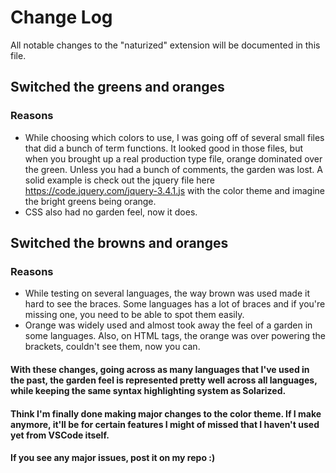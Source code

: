 # Change Log

All notable changes to the "naturized" extension will be documented in this file.

## Switched the greens and oranges
### Reasons
* While choosing which colors to use, I was going off of several small files that did a bunch of term functions. It looked good in those files, but when you brought up a real production type file, orange dominated over the green. Unless you had a bunch of comments, the garden was lost. A solid example is check out the jquery file here https://code.jquery.com/jquery-3.4.1.js with the color theme and imagine the bright greens being orange.
* CSS also had no garden feel, now it does.

## Switched the browns and oranges
### Reasons
* While testing on several languages, the way brown was used made it hard to see the braces. Some languages has a lot of braces and if you're missing one, you need to be able to spot them easily.
* Orange was widely used and almost took away the feel of a garden in some languages. Also, on HTML tags, the orange was over powering the brackets, couldn't see them, now you can. 

#### With these changes, going across as many languages that I've used in the past, the garden feel is represented pretty well across all languages, while keeping the same syntax highlighting system as Solarized.
#### Think I'm finally done making major changes to the color theme. If I make anymore, it'll be for certain features I might of missed that I haven't used yet from VSCode itself.
#### If you see any major issues, post it on my repo :)